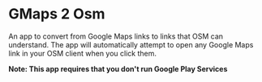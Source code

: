 # GMaps 2 Osm

An app to convert from Google Maps links to links that OSM can understand. The app will automatically
attempt to open any Google Maps link in your OSM client when you click them.

**Note: This app requires that you don't run Google Play Services**
